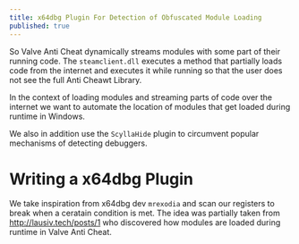 ```yaml
---
title: x64dbg Plugin For Detection of Obfuscated Module Loading
published: true
---
```


So Valve Anti Cheat dynamically streams modules with some part of their running code. The `steamclient.dll` executes a method that partially loads code from the internet and executes it while running so that the user does not see the full Anti Cheawt Library. 

In the context of loading modules and streaming parts of code over the internet we want to automate the location of modules that get loaded during runtime in Windows. 

We also in addition use the `ScyllaHide` plugin to circumvent popular mechanisms of detecting debuggers. 

# Writing a x64dbg Plugin

We take inspiration from x64dbg dev `mrexodia` and scan our registers to break when a ceratain condition is met. The idea was partially taken from http://lausiv.tech/posts/1 who discovered how modules are loaded during runtime in Valve Anti Cheat.